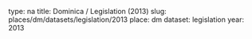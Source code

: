 type: na
title: Dominica / Legislation (2013)
slug: places/dm/datasets/legislation/2013
place: dm
dataset: legislation
year: 2013
